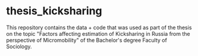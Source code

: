 # thesis_kicksharing
This repository contains the data + code that was used as part of the thesis on the topic "Factors affecting estimation of Kicksharing in Russia from the perspective of Micromobility" of the Bachelor's degree Faculty of Sociology.
